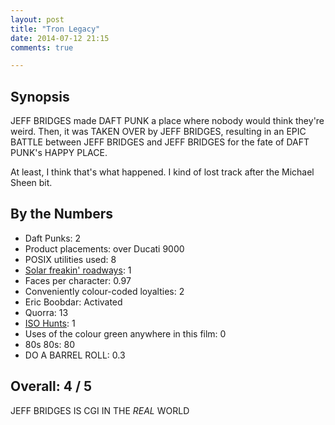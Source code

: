 ```yaml
---
layout: post
title: "Tron Legacy"
date: 2014-07-12 21:15
comments: true

---
```


Synopsis
--------

JEFF BRIDGES made DAFT PUNK a place where nobody would think they're weird. Then, it was TAKEN OVER by JEFF BRIDGES, resulting in an EPIC BATTLE between JEFF BRIDGES and JEFF BRIDGES for the fate of DAFT PUNK's HAPPY PLACE.

At least, I think that's what happened. I kind of lost track after the Michael Sheen bit.

By the Numbers
--------------

* Daft Punks: 2
* Product placements: over Ducati 9000
* POSIX utilities used: 8
* [Solar freakin' roadways](https://www.youtube.com/watch?v=qlTA3rnpgzU&feature=kp): 1
* Faces per character: 0.97
* Conveniently colour-coded loyalties: 2
* Eric Boobdar: Activated
* Quorra: 13
* [ISO Hunts](http://isohunt.com): 1
* Uses of the colour green anywhere in this film: 0
* 80s 80s: 80
* DO A BARREL ROLL: 0.3

Overall: 4 / 5
--------------

JEFF BRIDGES IS CGI IN THE *REAL* WORLD
